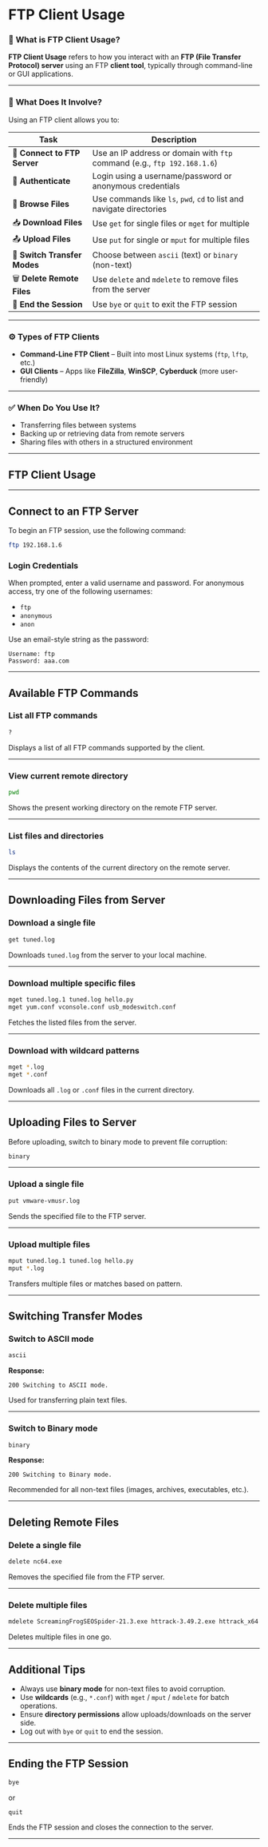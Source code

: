 
# FTP Client Usage

### 🔹 **What is FTP Client Usage?**

**FTP Client Usage** refers to how you interact with an **FTP (File Transfer Protocol) server** using an FTP **client tool**, typically through command-line or GUI applications.

---

### 🔧 **What Does It Involve?**

Using an FTP client allows you to:

| Task | Description |
|------|-------------|
| 🔌 **Connect to FTP Server** | Use an IP address or domain with `ftp` command (e.g., `ftp 192.168.1.6`) |
| 🔐 **Authenticate** | Login using a username/password or anonymous credentials |
| 📁 **Browse Files** | Use commands like `ls`, `pwd`, `cd` to list and navigate directories |
| 📥 **Download Files** | Use `get` for single files or `mget` for multiple |
| 📤 **Upload Files** | Use `put` for single or `mput` for multiple files |
| 🧾 **Switch Transfer Modes** | Choose between `ascii` (text) or `binary` (non-text) |
| 🗑️ **Delete Remote Files** | Use `delete` and `mdelete` to remove files from the server |
| 🚪 **End the Session** | Use `bye` or `quit` to exit the FTP session |

---

### ⚙️ **Types of FTP Clients**

- **Command-Line FTP Client** – Built into most Linux systems (`ftp`, `lftp`, etc.)
- **GUI Clients** – Apps like **FileZilla**, **WinSCP**, **Cyberduck** (more user-friendly)

---

### ✅ **When Do You Use It?**

- Transferring files between systems
- Backing up or retrieving data from remote servers
- Sharing files with others in a structured environment

---

## FTP Client Usage

---

## Connect to an FTP Server

To begin an FTP session, use the following command:

```bash
ftp 192.168.1.6
```

### Login Credentials

When prompted, enter a valid username and password. For anonymous access, try one of the following usernames:

- `ftp`
- `anonymous`
- `anon`

Use an email-style string as the password:

```
Username: ftp
Password: aaa.com
```

---

## Available FTP Commands

### List all FTP commands

```bash
?
```

Displays a list of all FTP commands supported by the client.

---

### View current remote directory

```bash
pwd
```

Shows the present working directory on the remote FTP server.

---

### List files and directories

```bash
ls
```

Displays the contents of the current directory on the remote server.

---

## Downloading Files from Server

### Download a single file

```bash
get tuned.log
```

Downloads `tuned.log` from the server to your local machine.

---

### Download multiple specific files

```bash
mget tuned.log.1 tuned.log hello.py
mget yum.conf vconsole.conf usb_modeswitch.conf
```

Fetches the listed files from the server.

---

### Download with wildcard patterns

```bash
mget *.log
mget *.conf
```

Downloads all `.log` or `.conf` files in the current directory.

---

## Uploading Files to Server

Before uploading, switch to binary mode to prevent file corruption:

```bash
binary
```

---

### Upload a single file

```bash
put vmware-vmusr.log
```

Sends the specified file to the FTP server.

---

### Upload multiple files

```bash
mput tuned.log.1 tuned.log hello.py
mput *.log
```

Transfers multiple files or matches based on pattern.

---

## Switching Transfer Modes

### Switch to ASCII mode

```bash
ascii
```

**Response:**
```
200 Switching to ASCII mode.
```

Used for transferring plain text files.

---

### Switch to Binary mode

```bash
binary
```

**Response:**
```
200 Switching to Binary mode.
```

Recommended for all non-text files (images, archives, executables, etc.).

---

## Deleting Remote Files

### Delete a single file

```bash
delete nc64.exe
```

Removes the specified file from the FTP server.

---

### Delete multiple files

```bash
mdelete ScreamingFrogSEOSpider-21.3.exe httrack-3.49.2.exe httrack_x64.3.49.2.exe
```

Deletes multiple files in one go.

---

## Additional Tips

- Always use **binary mode** for non-text files to avoid corruption.
- Use **wildcards** (e.g., `*.conf`) with `mget` / `mput` / `mdelete` for batch operations.
- Ensure **directory permissions** allow uploads/downloads on the server side.
- Log out with `bye` or `quit` to end the session.

---

## Ending the FTP Session

```bash
bye
```
or

```bash
quit
```
Ends the FTP session and closes the connection to the server.

---
